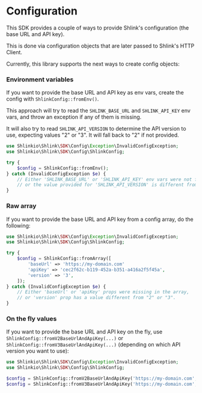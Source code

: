 # Configuration

This SDK provides a couple of ways to provide Shlink's configuration (the base URL and API key).

This is done via configuration objects that are later passed to Shlink's HTTP Client.

Currently, this library supports the next ways to create config objects:

### Environment variables

If you want to provide the base URL and API key as env vars, create the config with `ShlinkConfig::fromEnv()`.

This approach will try to read the `SHLINK_BASE_URL` and `SHLINK_API_KEY` env vars, and throw an exception if any of them is missing.

It will also try to read `SHLINK_API_VERSION` to determine the API version to use, expecting values "2" or "3". It will fall back to "2" if not provided.

```php
use Shlinkio\Shlink\SDK\Config\Exception\InvalidConfigException;
use Shlinkio\Shlink\SDK\Config\ShlinkConfig;

try {
    $config = ShlinkConfig::fromEnv();
} catch (InvalidConfigException $e) {
    // Either 'SHLINK_BASE_URL' or 'SHLINK_API_KEY' env vars were not found,
    // or the value provided for 'SHLINK_API_VERSION' is different from "2" or "3".
}
```

### Raw array

If you want to provide the base URL and API key from a config array, do the following:

```php
use Shlinkio\Shlink\SDK\Config\Exception\InvalidConfigException;
use Shlinkio\Shlink\SDK\Config\ShlinkConfig;

try {
    $config = ShlinkConfig::fromArray([
        'baseUrl' => 'https://my-domain.com'
        'apiKey' => 'cec2f62c-b119-452a-b351-a416a2f5f45a',
        'version' => '3',
    ]);
} catch (InvalidConfigException $e) {
    // Either 'baseUrl' or 'apiKey' props were missing in the array,
    // or 'version' prop has a value different from "2" or "3".
}
```

### On the fly values

If you want to provide the base URL and API key on the fly, use `ShlinkConfig::fromV2BaseUrlAndApiKey(...)` or `ShlinkConfig::fromV3BaseUrlAndApiKey(...)` (depending on which API version you want to use):

```php
use Shlinkio\Shlink\SDK\Config\Exception\InvalidConfigException;
use Shlinkio\Shlink\SDK\Config\ShlinkConfig;

$config = ShlinkConfig::fromV2BaseUrlAndApiKey('https://my-domain.com', 'cec2f62c-b119-452a-b351-a416a2f5f45a');
$config = ShlinkConfig::fromV3BaseUrlAndApiKey('https://my-domain.com', 'cec2f62c-b119-452a-b351-a416a2f5f45a');
```

